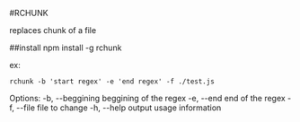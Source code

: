 #RCHUNK

replaces chunk of a file

##install
npm install -g rchunk

ex:
```
rchunk -b 'start regex' -e 'end regex' -f ./test.js
```

Options:
  -b, --beggining <beggining>  beggining of the regex
  -e, --end <end>              end of the regex
  -f, --file <file>            file to change
  -h, --help                   output usage information
